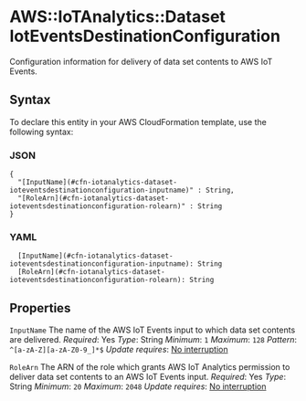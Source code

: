 # AWS::IoTAnalytics::Dataset IotEventsDestinationConfiguration<a name="aws-properties-iotanalytics-dataset-ioteventsdestinationconfiguration"></a>

Configuration information for delivery of data set contents to AWS IoT Events\.

## Syntax<a name="aws-properties-iotanalytics-dataset-ioteventsdestinationconfiguration-syntax"></a>

To declare this entity in your AWS CloudFormation template, use the following syntax:

### JSON<a name="aws-properties-iotanalytics-dataset-ioteventsdestinationconfiguration-syntax.json"></a>

```
{
  "[InputName](#cfn-iotanalytics-dataset-ioteventsdestinationconfiguration-inputname)" : String,
  "[RoleArn](#cfn-iotanalytics-dataset-ioteventsdestinationconfiguration-rolearn)" : String
}
```

### YAML<a name="aws-properties-iotanalytics-dataset-ioteventsdestinationconfiguration-syntax.yaml"></a>

```
  [InputName](#cfn-iotanalytics-dataset-ioteventsdestinationconfiguration-inputname): String
  [RoleArn](#cfn-iotanalytics-dataset-ioteventsdestinationconfiguration-rolearn): String
```

## Properties<a name="aws-properties-iotanalytics-dataset-ioteventsdestinationconfiguration-properties"></a>

`InputName`  <a name="cfn-iotanalytics-dataset-ioteventsdestinationconfiguration-inputname"></a>
The name of the AWS IoT Events input to which data set contents are delivered\.
*Required*: Yes
*Type*: String
*Minimum*: `1`
*Maximum*: `128`
*Pattern*: `^[a-zA-Z][a-zA-Z0-9_]*$`
*Update requires*: [No interruption](https://docs.aws.amazon.com/AWSCloudFormation/latest/UserGuide/using-cfn-updating-stacks-update-behaviors.html#update-no-interrupt)

`RoleArn`  <a name="cfn-iotanalytics-dataset-ioteventsdestinationconfiguration-rolearn"></a>
The ARN of the role which grants AWS IoT Analytics permission to deliver data set contents to an AWS IoT Events input\.
*Required*: Yes
*Type*: String
*Minimum*: `20`
*Maximum*: `2048`
*Update requires*: [No interruption](https://docs.aws.amazon.com/AWSCloudFormation/latest/UserGuide/using-cfn-updating-stacks-update-behaviors.html#update-no-interrupt)
